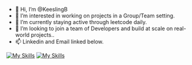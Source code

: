 - 👋 Hi, I’m @KeeslingB
- 👀 I’m interested in working on projects in a Group/Team setting.
- 🌱 I’m currently staying active through leetcode daily.
- 💞️ I’m looking to join a team of Developers and build at scale on real-world projects..
- 📫 Linkedin and Email linked below.

[![My Skills](https://skillicons.dev/icons?i=linkedin)](https://www.linkedin.com/in/brendan-keesling/)
[![My Skills](https://skillicons.dev/icons?i=gmail)](mailto://keeslingdev@gmail.com)


<!---
KeeslingB/KeeslingB is a ✨ special ✨ repository because its `README.md` (this file) appears on your GitHub profile.
You can click the Preview link to take a look at your changes.
--->
